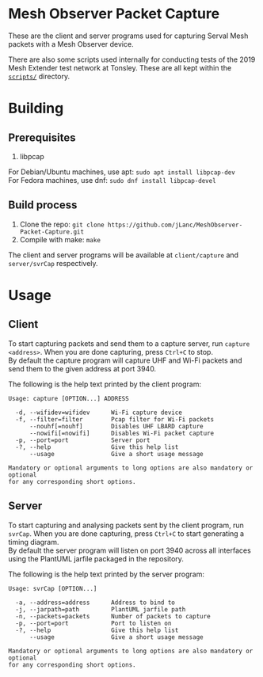 # Mesh Observer Packet Capture
These are the client and server programs used for capturing Serval Mesh packets with a Mesh Observer device.

There are also some scripts used internally for conducting tests of the 2019 Mesh Extender test network at Tonsley. These are all kept within the [`scripts/`](scripts/) directory.

# Building
## Prerequisites
1. libpcap

For Debian/Ubuntu machines, use apt: `sudo apt install libpcap-dev`  
For Fedora machines, use dnf: `sudo dnf install libpcap-devel`

## Build process
1. Clone the repo: `git clone https://github.com/jLanc/MeshObserver-Packet-Capture.git`
2. Compile with make: `make`

The client and server programs will be available at `client/capture` and `server/svrCap` respectively.

# Usage
## Client
To start capturing packets and send them to a capture server, run `capture <address>`. When you are done capturing, press `Ctrl+C` to stop.  
By default the capture program will capture UHF and Wi-Fi packets and send them to the given address at port 3940.

The following is the help text printed by the client program:
```
Usage: capture [OPTION...] ADDRESS

  -d, --wifidev=wifidev      Wi-Fi capture device
  -f, --filter=filter        Pcap filter for Wi-Fi packets
      --nouhf[=nouhf]        Disables UHF LBARD capture
      --nowifi[=nowifi]      Disables Wi-Fi packet capture
  -p, --port=port            Server port
  -?, --help                 Give this help list
      --usage                Give a short usage message

Mandatory or optional arguments to long options are also mandatory or optional
for any corresponding short options.
```

## Server
To start capturing and analysing packets sent by the client program, run `svrCap`. When you are done capturing, press `Ctrl+C` to start generating a timing diagram.  
By default the server program will listen on port 3940 across all interfaces using the PlantUML jarfile packaged in the repository.

The following is the help text printed by the server program:
```
Usage: svrCap [OPTION...] 

  -a, --address=address      Address to bind to
  -j, --jarpath=path         PlantUML jarfile path
  -n, --packets=packets      Number of packets to capture
  -p, --port=port            Port to listen on
  -?, --help                 Give this help list
      --usage                Give a short usage message

Mandatory or optional arguments to long options are also mandatory or optional
for any corresponding short options.
```
